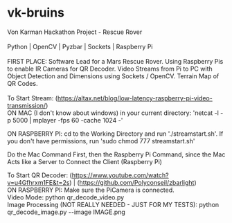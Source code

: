 # vk-bruins
Von Karman Hackathon Project - Rescue Rover<br/>
<br/>
Python | OpenCV | Pyzbar | Sockets | Raspberry Pi<br><br>
FIRST PLACE: Software Lead for a Mars Rescue Rover. Using Raspberry Pis to enable IR Cameras for QR Decoder. Video Streams from Pi to PC with Object Detection and Dimensions using Sockets / OpenCV. Terrain Map of QR Codes.<br><br>
To Start Stream: (https://altax.net/blog/low-latency-raspberry-pi-video-transmission/)<br/>
ON MAC (I don't know about windows) in your current directory: 'netcat -l -p 5000 | mplayer -fps 60 -cache 1024 -'<br/>

ON RASPBERRY PI: cd to the Working Directory and run './streamstart.sh'. If you don't have permissions, run 'sudo chmod 777 streamstart.sh'<br/>

Do the Mac Command First, then the Raspberry Pi Command, since the Mac Acts like a Server to Connect the Client (Raspberry Pi)<br/>

To Start QR Decoder: (https://www.youtube.com/watch?v=u4Gfhrxm1FE&t=2s) | (https://github.com/Polyconseil/zbarlight)<br/>
ON RASPBERRY PI: Make sure the PiCamera is connected.<br/>
Video Mode: python qr_decode_video.py<br/>
Image Processing (NOT REALLY NEEDED - JUST FOR MY TESTS): python qr_decode_image.py --image IMAGE.png<br/>
